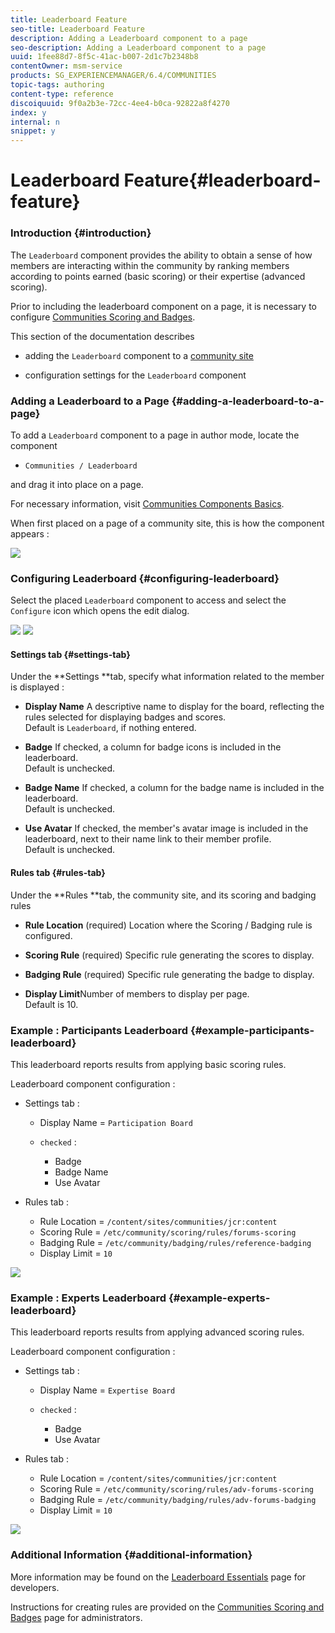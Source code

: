```yaml
---
title: Leaderboard Feature
seo-title: Leaderboard Feature
description: Adding a Leaderboard component to a page
seo-description: Adding a Leaderboard component to a page
uuid: 1fee88d7-8f5c-41ac-b007-2d1c7b2348b8
contentOwner: msm-service
products: SG_EXPERIENCEMANAGER/6.4/COMMUNITIES
topic-tags: authoring
content-type: reference
discoiquuid: 9f0a2b3e-72cc-4ee4-b0ca-92822a8f4270
index: y
internal: n
snippet: y
---
```


# Leaderboard Feature{#leaderboard-feature}

### Introduction {#introduction}

The `Leaderboard` component provides the ability to obtain a sense of how members are interacting within the community by ranking members according to points earned (basic scoring) or their expertise (advanced scoring).

Prior to including the leaderboard component on a page, it is necessary to configure [Communities Scoring and Badges](../../communities/using/implementing-scoring.md).

This section of the documentation describes

* adding the `Leaderboard` component to a [community site](../../communities/using/overview.md#communitysites)

* configuration settings for the `Leaderboard` component

### Adding a Leaderboard to a Page {#adding-a-leaderboard-to-a-page}

To add a `Leaderboard` component to a page in author mode, locate the component

* `Communities / Leaderboard`

and drag it into place on a page.

For necessary information, visit [Communities Components Basics](../../communities/using/basics.md).

When first placed on a page of a community site, this is how the component appears :

![](assets/chlimage_1-7.png)

### Configuring Leaderboard {#configuring-leaderboard}

Select the placed `Leaderboard` component to access and select the `Configure` icon which opens the edit dialog.

![](assets/chlimage_1-8.png) ![](assets/chlimage_1-9.png)

#### Settings tab {#settings-tab}

Under the **Settings **tab, specify what information related to the member is displayed :

* **Display Name** 
  A descriptive name to display for the board, reflecting the rules selected for displaying badges and scores.  
  Default is `Leaderboard`, if nothing entered.

* **Badge** 
  If checked, a column for badge icons is included in the leaderboard.  
  Default is unchecked.

* **Badge Name** 
  If checked, a column for the badge name is included in the leaderboard.  
  Default is unchecked.

* **Use Avatar** 
  If checked, the member's avatar image is included in the leaderboard, next to their name link to their member profile.  
  Default is unchecked.

#### Rules tab {#rules-tab}

Under the **Rules **tab, the community site, and its scoring and badging rules

* **Rule Location** 
  (required) Location where the Scoring / Badging rule is configured.

* **Scoring Rule** 
  (required) Specific rule generating the scores to display.

* **Badging Rule** 
  (required) Specific rule generating the badge to display.

* **Display Limit**Number of members to display per page.  
  Default is 10.

### Example : Participants Leaderboard {#example-participants-leaderboard}

This leaderboard reports results from applying basic scoring rules.

Leaderboard component configuration :

* Settings tab :

    * Display Name = `Participation Board`
    * `checked` :

        * Badge
        * Badge Name
        * Use Avatar

* Rules tab :

    * Rule Location = `/content/sites/communities/jcr:content`
    * Scoring Rule = `/etc/community/scoring/rules/forums-scoring`
    * Badging Rule = `/etc/community/badging/rules/reference-badging`
    * Display Limit = `10`

![](assets/chlimage_1-10.png)

### Example : Experts Leaderboard {#example-experts-leaderboard}

This leaderboard reports results from applying advanced scoring rules.

Leaderboard component configuration :

* Settings tab :

    * Display Name = `Expertise Board`
    * `checked` :

        * Badge
        * Use Avatar

* Rules tab :

    * Rule Location = `/content/sites/communities/jcr:content`
    * Scoring Rule = `/etc/community/scoring/rules/adv-forums-scoring`
    * Badging Rule = `/etc/community/badging/rules/adv-forums-badging`
    * Display Limit = `10`

![](assets/chlimage_1-11.png)

### Additional Information {#additional-information}

More information may be found on the [Leaderboard Essentials](../../communities/using/leaderboard.md) page for developers.

Instructions for creating rules are provided on the [Communities Scoring and Badges](../../communities/using/implementing-scoring.md) page for administrators.
